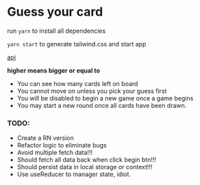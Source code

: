 # Guess your card

run `yarn` to install all dependencies

`yarn start` to generate tailwind.css and start app

[api](https://deckofcardsapi.com/)

**higher means bigger or equal to**

- You can see how many cards left on board
- You cannot move on unless you pick your guess first
- You will be disabled to begin a new game once a game begins
- You may start a new round once all cards have been drawn.

### TODO:
- Create a RN version
- Refactor logic to eliminate bugs
- Avoid multiple fetch data!!! 
- Should fetch all data back when click begin btn!!!
- Should persist data in local storage or context!!!
- Use useReducer to manager state, idiot.
